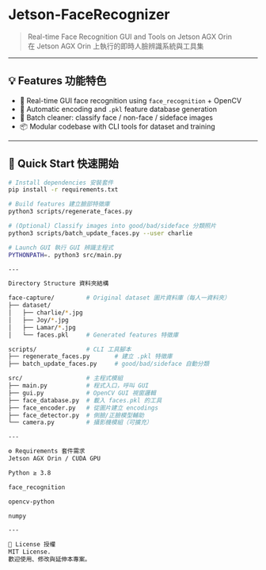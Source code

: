 # Jetson-FaceRecognizer
> Real-time Face Recognition GUI and Tools on Jetson AGX Orin  
> 在 Jetson AGX Orin 上執行的即時人臉辨識系統與工具集

---

## 💡 Features 功能特色

- 🎥 Real-time GUI face recognition using `face_recognition` + OpenCV
- 🧠 Automatic encoding and `.pkl` feature database generation
- 🧹 Batch cleaner: classify face / non-face / sideface images
- 📦 Modular codebase with CLI tools for dataset and training

---

## 🚀 Quick Start 快速開始

```bash
# Install dependencies 安裝套件
pip install -r requirements.txt

# Build features 建立臉部特徵庫
python3 scripts/regenerate_faces.py

# (Optional) Classify images into good/bad/sideface 分類照片
python3 scripts/batch_update_faces.py --user charlie

# Launch GUI 執行 GUI 辨識主程式
PYTHONPATH=. python3 src/main.py

---

Directory Structure 資料夾結構

face-capture/         # Original dataset 圖片資料庫（每人一資料夾）
├── dataset/
│   ├── charlie/*.jpg
│   ├── Joy/*.jpg
│   ├── Lamar/*.jpg
│   └── faces.pkl     # Generated features 特徵庫

scripts/              # CLI 工具腳本
├── regenerate_faces.py       # 建立 .pkl 特徵庫
├── batch_update_faces.py     # good/bad/sideface 自動分類

src/                  # 主程式模組
├── main.py           # 程式入口，呼叫 GUI
├── gui.py            # OpenCV GUI 視窗邏輯
├── face_database.py  # 載入 faces.pkl 的工具
├── face_encoder.py   # 從圖片建立 encodings
├── face_detector.py  # 側臉/正臉模型輔助
└── camera.py         # 攝影機模組（可擴充）

---

⚙️ Requirements 套件需求
Jetson AGX Orin / CUDA GPU

Python ≥ 3.8

face_recognition

opencv-python

numpy

---

📄 License 授權
MIT License.
歡迎使用、修改與延伸本專案。














